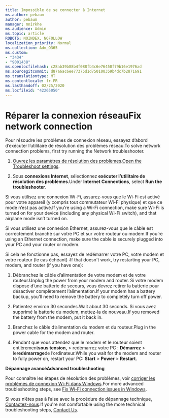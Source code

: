 ```yaml
---
title: Impossible de se connecter à Internet
ms.author: pebaum
author: pebaum
manager: mnirkhe
ms.audience: Admin
ms.topic: article
ROBOTS: NOINDEX, NOFOLLOW
localization_priority: Normal
ms.collection: Adm_O365
ms.custom:
- "3434"
- "9001438"
ms.openlocfilehash: c28ab39b88b4f088fb4c6e76450f79b16e1976ad
ms.sourcegitcommit: d87a6ac6ee77375d1d750100359b4dc7b2871691
ms.translationtype: MT
ms.contentlocale: fr-FR
ms.lasthandoff: 02/25/2020
ms.locfileid: "42265050"
---
```

# <a name="fix-network-connection"></a><span data-ttu-id="ef1b6-102">Réparer la connexion réseau</span><span class="sxs-lookup"><span data-stu-id="ef1b6-102">Fix network connection</span></span>

<span data-ttu-id="ef1b6-103">Pour résoudre les problèmes de connexion réseau, essayez d’abord d’exécuter l’utilitaire de résolution des problèmes réseau.</span><span class="sxs-lookup"><span data-stu-id="ef1b6-103">To solve network connection problems, first try running the Network troubleshooter.</span></span> 

1. <span data-ttu-id="ef1b6-104">[Ouvrez les paramètres de résolution des problèmes](ms-settings:troubleshoot).</span><span class="sxs-lookup"><span data-stu-id="ef1b6-104">[Open the Troubleshoot settings](ms-settings:troubleshoot).</span></span>

2. <span data-ttu-id="ef1b6-105">Sous **connexions Internet**, sélectionnez **exécuter l’utilitaire de résolution des problèmes**.</span><span class="sxs-lookup"><span data-stu-id="ef1b6-105">Under **Internet Connections**, select **Run the troubleshooter**.</span></span>

<span data-ttu-id="ef1b6-106">Si vous utilisez une connexion Wi-Fi, assurez-vous que le Wi-Fi est activé pour votre appareil (y compris tout commutateur Wi-Fi physique) et que ce mode n’est pas activé.</span><span class="sxs-lookup"><span data-stu-id="ef1b6-106">If you’re using a Wi-Fi connection, make sure Wi-Fi is turned on for your device (including any physical Wi-Fi switch), and that airplane mode isn’t turned on.</span></span>

<span data-ttu-id="ef1b6-107">Si vous utilisez une connexion Ethernet, assurez-vous que le câble est correctement branché sur votre PC et sur votre routeur ou modem.</span><span class="sxs-lookup"><span data-stu-id="ef1b6-107">If you’re using an Ethernet connection, make sure the cable is securely plugged into your PC and your router or modem.</span></span>

<span data-ttu-id="ef1b6-108">Si cela ne fonctionne pas, essayez de redémarrer votre PC, votre modem et votre routeur (le cas échéant) :</span><span class="sxs-lookup"><span data-stu-id="ef1b6-108">If that doesn't work, try restarting your PC, modem, and router (if you have one):</span></span>

1. <span data-ttu-id="ef1b6-109">Débranchez le câble d’alimentation de votre modem et de votre routeur.</span><span class="sxs-lookup"><span data-stu-id="ef1b6-109">Unplug the power from your modem and router.</span></span> <span data-ttu-id="ef1b6-110">Si votre modem dispose d’une batterie de secours, vous devrez retirer la batterie pour désactiver complètement l’alimentation.</span><span class="sxs-lookup"><span data-stu-id="ef1b6-110">If your modem has a battery backup, you’ll need to remove the battery to completely turn off power.</span></span>

2. <span data-ttu-id="ef1b6-111">Patientez environ 30 secondes.</span><span class="sxs-lookup"><span data-stu-id="ef1b6-111">Wait about 30 seconds.</span></span> <span data-ttu-id="ef1b6-112">Si vous avez supprimé la batterie du modem, mettez-la de nouveau.</span><span class="sxs-lookup"><span data-stu-id="ef1b6-112">If you removed the battery from the modem, put it back in.</span></span>

3. <span data-ttu-id="ef1b6-113">Branchez le câble d’alimentation du modem et du routeur.</span><span class="sxs-lookup"><span data-stu-id="ef1b6-113">Plug in the power cable for the modem and router.</span></span>

4. <span data-ttu-id="ef1b6-114">Pendant que vous attendez que le modem et le routeur soient entièrement**sous tension,** > redémarrez votre PC : **Démarrez** > le**redémarrage**de l’ordinateur.</span><span class="sxs-lookup"><span data-stu-id="ef1b6-114">While you wait for the modem and router to fully power on, restart your PC: **Start** > **Power** > **Restart**.</span></span>

<span data-ttu-id="ef1b6-115">**Dépannage avancé**</span><span class="sxs-lookup"><span data-stu-id="ef1b6-115">**Advanced troubleshooting**</span></span>

<span data-ttu-id="ef1b6-116">Pour connaître les étapes de résolution des problèmes, voir [corriger les problèmes de connexion Wi-Fi dans Windows](https://support.microsoft.com/help/10741?ocid=SMC10741%2F).</span><span class="sxs-lookup"><span data-stu-id="ef1b6-116">For more advanced troubleshooting steps, see [Fix Wi-Fi connection issues in Windows](https://support.microsoft.com/help/10741?ocid=SMC10741%2F).</span></span> 

<span data-ttu-id="ef1b6-117">Si vous n’êtes pas à l’aise avec la procédure de dépannage technique, [Contactez-nous](https://support.microsoft.com/contactus).</span><span class="sxs-lookup"><span data-stu-id="ef1b6-117">If you're not comfortable using the more technical troubleshooting steps, [Contact Us](https://support.microsoft.com/contactus).</span></span>
